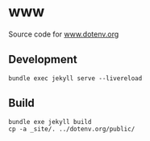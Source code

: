 # www

Source code for www.dotenv.org

## Development

```
bundle exec jekyll serve --livereload
```

## Build

```
bundle exe jekyll build
cp -a _site/. ../dotenv.org/public/
```

